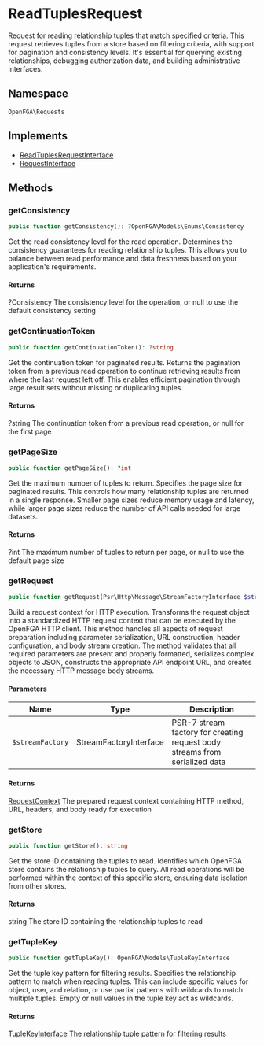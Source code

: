 # ReadTuplesRequest

Request for reading relationship tuples that match specified criteria. This request retrieves tuples from a store based on filtering criteria, with support for pagination and consistency levels. It&#039;s essential for querying existing relationships, debugging authorization data, and building administrative interfaces.

## Namespace
`OpenFGA\Requests`

## Implements
* [ReadTuplesRequestInterface](Requests/ReadTuplesRequestInterface.md)
* [RequestInterface](Requests/RequestInterface.md)



## Methods
### getConsistency


```php
public function getConsistency(): ?OpenFGA\Models\Enums\Consistency
```

Get the read consistency level for the read operation. Determines the consistency guarantees for reading relationship tuples. This allows you to balance between read performance and data freshness based on your application&#039;s requirements.


#### Returns
?Consistency
 The consistency level for the operation, or null to use the default consistency setting

### getContinuationToken


```php
public function getContinuationToken(): ?string
```

Get the continuation token for paginated results. Returns the pagination token from a previous read operation to continue retrieving results from where the last request left off. This enables efficient pagination through large result sets without missing or duplicating tuples.


#### Returns
?string
 The continuation token from a previous read operation, or null for the first page

### getPageSize


```php
public function getPageSize(): ?int
```

Get the maximum number of tuples to return. Specifies the page size for paginated results. This controls how many relationship tuples are returned in a single response. Smaller page sizes reduce memory usage and latency, while larger page sizes reduce the number of API calls needed for large datasets.


#### Returns
?int
 The maximum number of tuples to return per page, or null to use the default page size

### getRequest


```php
public function getRequest(Psr\Http\Message\StreamFactoryInterface $streamFactory): OpenFGA\Network\RequestContext
```

Build a request context for HTTP execution. Transforms the request object into a standardized HTTP request context that can be executed by the OpenFGA HTTP client. This method handles all aspects of request preparation including parameter serialization, URL construction, header configuration, and body stream creation. The method validates that all required parameters are present and properly formatted, serializes complex objects to JSON, constructs the appropriate API endpoint URL, and creates the necessary HTTP message body streams.

#### Parameters
| Name | Type | Description |
|------|------|-------------|
| `$streamFactory` | StreamFactoryInterface | PSR-7 stream factory for creating request body streams from serialized data |

#### Returns
[RequestContext](Network/RequestContext.md)
 The prepared request context containing HTTP method, URL, headers, and body ready for execution

### getStore


```php
public function getStore(): string
```

Get the store ID containing the tuples to read. Identifies which OpenFGA store contains the relationship tuples to query. All read operations will be performed within the context of this specific store, ensuring data isolation from other stores.


#### Returns
string
 The store ID containing the relationship tuples to read

### getTupleKey


```php
public function getTupleKey(): OpenFGA\Models\TupleKeyInterface
```

Get the tuple key pattern for filtering results. Specifies the relationship pattern to match when reading tuples. This can include specific values for object, user, and relation, or use partial patterns with wildcards to match multiple tuples. Empty or null values in the tuple key act as wildcards.


#### Returns
[TupleKeyInterface](Models/TupleKeyInterface.md)
 The relationship tuple pattern for filtering results

